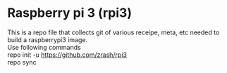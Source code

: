 # Raspberry pi 3 (rpi3)
This is a repo file that collects git of various receipe, meta, etc needed to build a raspberrypi3 image. <br />
Use following commands  <br />
repo init -u https://github.com/zrash/rpi3  <br />
repo sync  <br />
